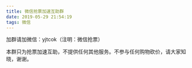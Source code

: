 ```yaml
---
title: 微信抢票加速互助群
date: 2019-05-29 21:54:19
tags: 微信
---
```


加群请加微信：yjtcok（注明：微信抢票）

本群只为抢票加速互助，不提供任何其他服务。不参与任何购物砍价，请大家知晓，谢谢。


